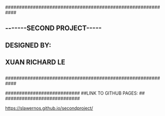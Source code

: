 ############################################################
##														  ##
##														  ##
##														  ##
##														  ##
##			    -------SECOND PROJECT-----                ##
##														  ##
##						DESIGNED BY:					  ##
##                    XUAN RICHARD LE				   	  ##
##														  ##
##														  ##
############################################################



###########################
##LINK TO GITHUB PAGES:  ##
###########################

https://slawernos.github.io/secondproject/
